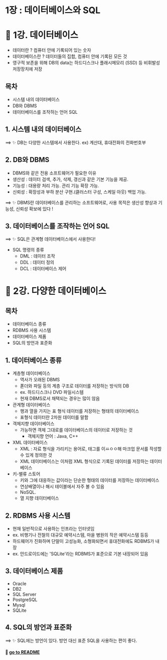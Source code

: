 # 1장 : 데이터베이스와 SQL

# 🤢 1강. 데이터베이스

- 데이터란 ? 컴퓨터 안에 기록되어 있는 숫자
- 데이터베이스란 ? 데이터들의 집합, 컴퓨터 안에 기록된 모든 것
- 영구적 보존을 위해 DB의 data는 하드디스크나 플래시메모리 (SSD) 등 비휘발성 저장장치에 저장

## 목차

- 시스템 내의 데이터베이스
- DB와 DBMS
- 데이터베이스를 조작하는 언어 SQL

## 1. 시스템 내의 데이터베이스

==> ✨ DB는 다양한 시스템에서 사용한다. ex) 계산대, 휴대전화의 전화번호부

## 2. DB와 DBMS

- DBMS와 같은 전용 소프트웨어가 필요한 이유
- 생산성 : 데이터 검색, 추가, 삭제, 갱신과 같은 기본 기능을 제공.
- 기능성 : 대용량 처리 가능. 관리 기능 확장 가능.
- 신뢰성 : 확장성과 부하 분산 구현.(클러스터 구성, 스케일 아웃) 백업 가능.

==> ✨ DBMS란 데이터베이스를 관리하는 소프트웨어로, 사용 목적은 생산성 향상과 기능성, 신뢰성 확보에 있다 !

## 3. 데이터베이스를 조작하는 언어 SQL

==> ✨ SQL은 관계형 데이터베이스에서 사용한다!

- SQL 명령의 종류
  - DML : 데이터 조작
  - DDL : 데이터 정의
  - DCL : 데이터베이스 제어

# 🤮 2강. 다양한 데이터베이스

## 목차

- 데이터베이스 종류
- RDBMS 사용 시스템
- 데이터베이스 제품
- SQL의 방언과 표준화

## 1. 데이터베이스 종류

- 계층형 데이터베이스
  - 역사가 오래된 DBMS
  - 폳더와 파일 등의 계층 구조로 데이터를 저장하는 방식의 DB
  - ex. 하드디스크나 DVD 파일시스템
  - 현재 DBMS로서 채택되는 경우는 많이 않음
- 관계형 데이터베이스
  - 행과 열을 가지는 표 형식 데이터를 저장하는 형태의 데이터베이스
  - 표형식 데이터란 2차원 데이터를 말함
- 객체지향 데이터베이스
  - 가능하면 객체 그대로를 데이터베이스의 데이터로 저장하는 것
    - 객체지향 언어 : Java, C++
- XML 데이터베이스
  - XML : 자료 형식을 가리키는 용어로, 태그를 이ㅛㅇㅇ해 마크업 문서를 작성할 수 있게 정의한 것
  - XML 데이터베이스는 이처럼 XML 형식으로 기록된 데이터를 저장하는 데이터베이스
- 키-밸류 스토어
  - 키와 그에 대응하는 값이라는 단순한 형태의 데이터를 저장하는 데이터베이스
  - 연상배열이나 해시 테이블에서 자주 볼 수 있음
  - NoSQL.
  - 열 지향 데이터베이스

## 2. RDBMS 사용 시스템

- 현재 일반적으로 사용하는 인프라는 인터넷임
- ex. 비행기나 전철의 대규모 예약시스템, 마을 병원의 작은 예약시스템 등등
- 하드웨어가 진화하며 단말이 고성능화, 소형화되면서 휴대전화에도 RDBMS가 내장
- ex. 안드로이드에는 'SQLite'라는 RDBMS가 표준으로 기본 내장되어 있음

## 3. 데이터베이스 제품

- Oracle
- DB2
- SQL Server
- PostgreSQL
- Mysql
- SQLite

## 4. SQL의 방언과 표준화

==> ✨ SQL에는 방언이 있다. 방언 대신 표준 SQL을 사용하는 편이 좋다.

#### 🦋 [go to README](https://github.com/SoobinJung1013/cs-study/blob/main/README.md)
